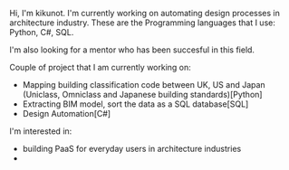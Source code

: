 Hi, I'm kikunot. I'm currently working on automating design processes in architecture industry. These are the Programming languages that I use: Python, C#, SQL.

I'm also looking for a mentor who has been succesful in this field.

Couple of project that I am currently working on:
- Mapping building classification code between UK, US and Japan (Uniclass, Omniclass and Japanese building standards)[Python]
- Extracting BIM model, sort the data as a SQL database[SQL]
- Design Automation[C#]

I'm interested in:
- building PaaS for everyday users in architecture industries
- 

<!--
**kikunota/kikunota** is a ✨ _special_ ✨ repository because its `README.md` (this file) appears on your GitHub profile.

Here are some ideas to get you started:

- 🔭 I’m currently working on ...
- 🌱 I’m currently learning ...
- 👯 I’m looking to collaborate on ...
- 🤔 I’m looking for help with ...
- 💬 Ask me about ...
- 📫 How to reach me: ...
- 😄 Pronouns: ...
- ⚡ Fun fact: ...
-->
